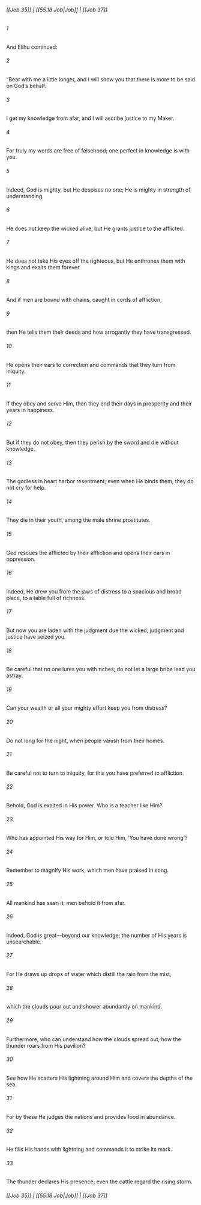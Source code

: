 
###### [[Job 35]] | [[55.18 Job|Job]] | [[Job 37]]

###### 1
And Elihu continued:
###### 2
“Bear with me a little longer, and I will show you that there is more to be said on God’s behalf.
###### 3
I get my knowledge from afar, and I will ascribe justice to my Maker.
###### 4
For truly my words are free of falsehood; one perfect in knowledge is with you.
###### 5
Indeed, God is mighty, but He despises no one; He is mighty in strength of understanding.
###### 6
He does not keep the wicked alive, but He grants justice to the afflicted.
###### 7
He does not take His eyes off the righteous, but He enthrones them with kings and exalts them forever.
###### 8
And if men are bound with chains, caught in cords of affliction,
###### 9
then He tells them their deeds and how arrogantly they have transgressed.
###### 10
He opens their ears to correction and commands that they turn from iniquity.
###### 11
If they obey and serve Him, then they end their days in prosperity and their years in happiness.
###### 12
But if they do not obey, then they perish by the sword and die without knowledge.
###### 13
The godless in heart harbor resentment; even when He binds them, they do not cry for help.
###### 14
They die in their youth, among the male shrine prostitutes.
###### 15
God rescues the afflicted by their affliction and opens their ears in oppression.
###### 16
Indeed, He drew you from the jaws of distress to a spacious and broad place, to a table full of richness.
###### 17
But now you are laden with the judgment due the wicked; judgment and justice have seized you.
###### 18
Be careful that no one lures you with riches; do not let a large bribe lead you astray.
###### 19
Can your wealth or all your mighty effort keep you from distress?
###### 20
Do not long for the night, when people vanish from their homes.
###### 21
Be careful not to turn to iniquity, for this you have preferred to affliction.
###### 22
Behold, God is exalted in His power. Who is a teacher like Him?
###### 23
Who has appointed His way for Him, or told Him, ‘You have done wrong’?
###### 24
Remember to magnify His work, which men have praised in song.
###### 25
All mankind has seen it; men behold it from afar.
###### 26
Indeed, God is great—beyond our knowledge; the number of His years is unsearchable.
###### 27
For He draws up drops of water which distill the rain from the mist,
###### 28
which the clouds pour out and shower abundantly on mankind.
###### 29
Furthermore, who can understand how the clouds spread out, how the thunder roars from His pavilion?
###### 30
See how He scatters His lightning around Him and covers the depths of the sea.
###### 31
For by these He judges the nations and provides food in abundance.
###### 32
He fills His hands with lightning and commands it to strike its mark.
###### 33
The thunder declares His presence; even the cattle regard the rising storm.

###### [[Job 35]] | [[55.18 Job|Job]] | [[Job 37]]
